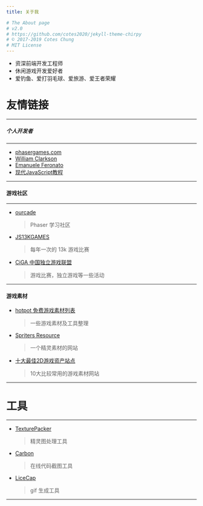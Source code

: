 ```yaml
---
title: 关于我

# The About page
# v2.0
# https://github.com/cotes2020/jekyll-theme-chirpy
# © 2017-2019 Cotes Chung
# MIT License
---
```


- 资深前端开发工程师
- 休闲游戏开发爱好者
- 爱钓鱼、爱打羽毛球、爱旅游、爱王者荣耀

# 友情链接
---

##### 个人开发者

---

- [phasergames.com](https://phasergames.com/)
- [William Clarkson](https://williamclarkson.net/)
- [Emanuele Feronato](https://www.emanueleferonato.com/)
- [现代JavaScript教程](https://zh.javascript.info/)


---

#### 游戏社区

---

- [ourcade](http://ourcade.co/)
    > Phaser 学习社区
- [JS13KGAMES](https://js13kgames.com/)
    > 每年一次的 13k 游戏比赛
- [CiGA 中国独立游戏联盟](https://www.ciga.me/)
    > 游戏比赛，独立游戏等一些活动

---

#### 游戏素材

- [hotpot 免费游戏素材列表](https://github.com/HotpotDesign/Game-Assets-And-Resources)
    > 一些游戏素材及工具整理
- [Spriters Resource](https://www.spriters-resource.com/)
    > 一个精灵素材的网站
- [十大最佳2D游戏资产站点](https://forum.unity.com/threads/top-10-best-2d-game-asset-sites.375329/)
    > 10大比较常用的游戏素材网站

---

# 工具

---

- [TexturePacker](https://www.codeandweb.com/)
    > 精灵图处理工具
- [Carbon](https://carbon.now.sh/)
    > 在线代码截图工具    
- [LiceCap](https://www.cockos.com/licecap/)
    > gif 生成工具


---